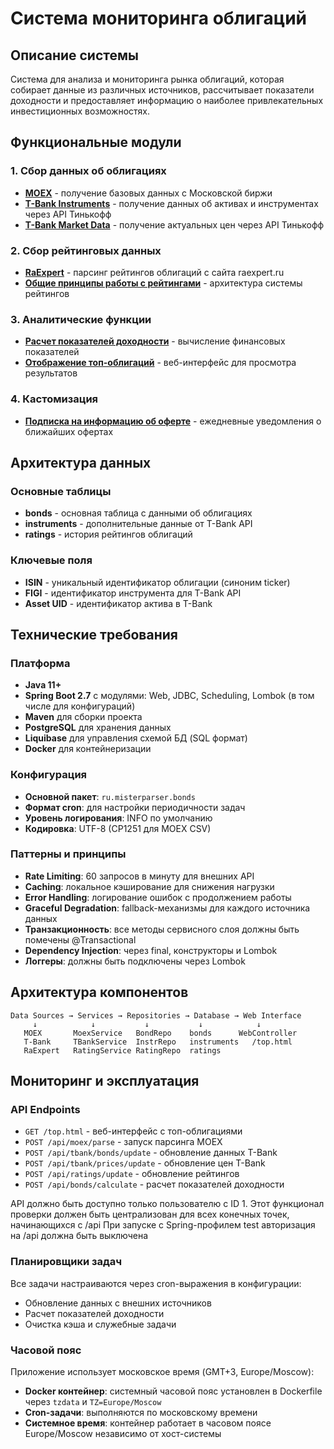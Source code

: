 # Система мониторинга облигаций

## Описание системы

Система для анализа и мониторинга рынка облигаций, которая собирает данные из различных источников, рассчитывает показатели доходности и предоставляет информацию о наиболее привлекательных инвестиционных возможностях.

## Функциональные модули

### 1. Сбор данных об облигациях
- **[MOEX](moex.md)** - получение базовых данных с Московской биржи
- **[T-Bank Instruments](tbank-instruments.md)** - получение данных об активах и инструментах через API Тинькофф
- **[T-Bank Market Data](tbank-prices.md)** - получение актуальных цен через API Тинькофф

### 2. Сбор рейтинговых данных
- **[RaExpert](raexpert.md)** - парсинг рейтингов облигаций с сайта raexpert.ru
- **[Общие принципы работы с рейтингами](ratings.md)** - архитектура системы рейтингов

### 3. Аналитические функции
- **[Расчет показателей доходности](calc.md)** - вычисление финансовых показателей
- **[Отображение топ-облигаций](top.md)** - веб-интерфейс для просмотра результатов

### 4. Кастомизация
- **[Подписка на информацию об оферте](telegram.md)** - ежедневные уведомления о ближайших офертах

## Архитектура данных

### Основные таблицы
- **bonds** - основная таблица с данными об облигациях
- **instruments** - дополнительные данные от T-Bank API
- **ratings** - история рейтингов облигаций

### Ключевые поля
- **ISIN** - уникальный идентификатор облигации (синоним ticker)
- **FIGI** - идентификатор инструмента для T-Bank API
- **Asset UID** - идентификатор актива в T-Bank

## Технические требования

### Платформа
- **Java 11+**
- **Spring Boot 2.7** с модулями: Web, JDBC, Scheduling, Lombok (в том числе для конфигураций)
- **Maven** для сборки проекта
- **PostgreSQL** для хранения данных
- **Liquibase** для управления схемой БД (SQL формат)
- **Docker** для контейнеризации

### Конфигурация
- **Основной пакет**: `ru.misterparser.bonds`
- **Формат cron**: для настройки периодичности задач
- **Уровень логирования**: INFO по умолчанию
- **Кодировка**: UTF-8 (CP1251 для MOEX CSV)

### Паттерны и принципы
- **Rate Limiting**: 60 запросов в минуту для внешних API
- **Caching**: локальное кэширование для снижения нагрузки
- **Error Handling**: логирование ошибок с продолжением работы
- **Graceful Degradation**: fallback-механизмы для каждого источника данных
- **Транзакционность**: все методы сервисного слоя должны быть помечены @Transactional
- **Dependency Injection**: через final, конструкторы и Lombok
- **Логгеры**: должны быть подключены через Lombok

## Архитектура компонентов

```
Data Sources → Services → Repositories → Database → Web Interface
     ↓            ↓           ↓           ↓            ↓
   MOEX       MoexService   BondRepo    bonds      WebController
   T-Bank     TBankService  InstrRepo   instruments   /top.html
   RaExpert   RatingService RatingRepo  ratings
```

## Мониторинг и эксплуатация

### API Endpoints
- `GET /top.html` - веб-интерфейс с топ-облигациями
- `POST /api/moex/parse` - запуск парсинга MOEX
- `POST /api/tbank/bonds/update` - обновление данных T-Bank
- `POST /api/tbank/prices/update` - обновление цен T-Bank
- `POST /api/ratings/update` - обновление рейтингов
- `POST /api/bonds/calculate` - расчет показателей доходности

API должно быть доступно только пользователю с ID 1.
Этот функционал проверки должен быть централизован для всех конечных точек, начинающихся с /api
При запуске с Spring-профилем test авторизация на /api должна быть выключена

### Планировщики задач
Все задачи настраиваются через cron-выражения в конфигурации:
- Обновление данных с внешних источников
- Расчет показателей доходности
- Очистка кэша и служебные задачи

### Часовой пояс
Приложение использует московское время (GMT+3, Europe/Moscow):
- **Docker контейнер**: системный часовой пояс установлен в Dockerfile через `tzdata` и `TZ=Europe/Moscow`
- **Cron-задачи**: выполняются по московскому времени
- **Системное время**: контейнер работает в часовом поясе Europe/Moscow независимо от хост-системы